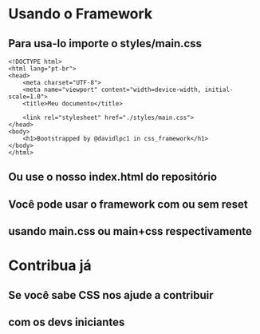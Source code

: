 # Usando o Framework
## Para usa-lo importe o styles/main.css
````
<!DOCTYPE html>
<html lang="pt-br">
<head>
    <meta charset="UTF-8">
    <meta name="viewport" content="width=device-width, initial-scale=1.0">
    <title>Meu documento</title>

    <link rel="stylesheet" href="./styles/main.css">
</head>
<body>
    <h1>Bootstrapped by @davidlpc1 in css_framework</h1>
</body>
</html>
````
## Ou use o nosso index.html do repositório
## Você pode usar o framework com ou sem reset 
## usando main.css ou main+css respectivamente
# Contribua já
## Se você sabe CSS nos ajude a contribuir 
## com os devs iniciantes 
